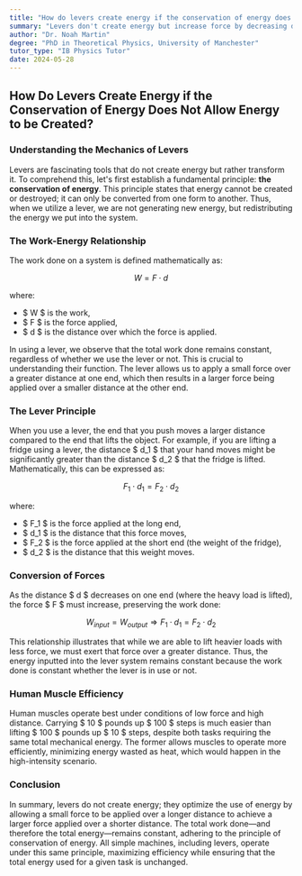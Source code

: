 ```yaml
---
title: "How do levers create energy if the conservation of energy does not allow energy to be created?"
summary: "Levers don't create energy but increase force by decreasing distance. The energy inputted stays constant, maximizing efficiency. Levers convert low-force/large-distance effort into high-force/small-distance output, allowing humans to perform tasks more efficiently."
author: "Dr. Noah Martin"
degree: "PhD in Theoretical Physics, University of Manchester"
tutor_type: "IB Physics Tutor"
date: 2024-05-28
---
```


## How Do Levers Create Energy if the Conservation of Energy Does Not Allow Energy to be Created?

### Understanding the Mechanics of Levers

Levers are fascinating tools that do not create energy but rather transform it. To comprehend this, let's first establish a fundamental principle: **the conservation of energy**. This principle states that energy cannot be created or destroyed; it can only be converted from one form to another. Thus, when we utilize a lever, we are not generating new energy, but redistributing the energy we put into the system.

### The Work-Energy Relationship

The work done on a system is defined mathematically as:

$$
W = F \cdot d
$$

where:
- $ W $ is the work,
- $ F $ is the force applied,
- $ d $ is the distance over which the force is applied.

In using a lever, we observe that the total work done remains constant, regardless of whether we use the lever or not. This is crucial to understanding their function. The lever allows us to apply a small force over a greater distance at one end, which then results in a larger force being applied over a smaller distance at the other end. 

### The Lever Principle

When you use a lever, the end that you push moves a larger distance compared to the end that lifts the object. For example, if you are lifting a fridge using a lever, the distance $ d_1 $ that your hand moves might be significantly greater than the distance $ d_2 $ that the fridge is lifted. Mathematically, this can be expressed as:

$$
F_1 \cdot d_1 = F_2 \cdot d_2
$$

where:
- $ F_1 $ is the force applied at the long end,
- $ d_1 $ is the distance that this force moves,
- $ F_2 $ is the force applied at the short end (the weight of the fridge),
- $ d_2 $ is the distance that this weight moves.

### Conversion of Forces

As the distance $ d $ decreases on one end (where the heavy load is lifted), the force $ F $ must increase, preserving the work done:

$$
W_{input} = W_{output} \Rightarrow F_1 \cdot d_1 = F_2 \cdot d_2
$$

This relationship illustrates that while we are able to lift heavier loads with less force, we must exert that force over a greater distance. Thus, the energy inputted into the lever system remains constant because the work done is constant whether the lever is in use or not.

### Human Muscle Efficiency

Human muscles operate best under conditions of low force and high distance. Carrying $ 10 $ pounds up $ 100 $ steps is much easier than lifting $ 100 $ pounds up $ 10 $ steps, despite both tasks requiring the same total mechanical energy. The former allows muscles to operate more efficiently, minimizing energy wasted as heat, which would happen in the high-intensity scenario.

### Conclusion

In summary, levers do not create energy; they optimize the use of energy by allowing a small force to be applied over a longer distance to achieve a larger force applied over a shorter distance. The total work done—and therefore the total energy—remains constant, adhering to the principle of conservation of energy. All simple machines, including levers, operate under this same principle, maximizing efficiency while ensuring that the total energy used for a given task is unchanged.
    